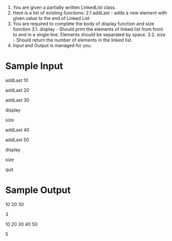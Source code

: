 1. You are given a partially written LinkedList class.
2. Here is a list of existing functions:
   2.1 addLast - adds a new element with given value to the end of Linked List
3. You are required to complete the body of display function and size function
   3.1. display - Should print the elements of linked list from front to end in a single line. Elements should be separated by space.
   3.2. size - Should return the number of elements in the linked list.
4. Input and Output is managed for you.



# Sample Input

addLast 10

addLast 20

addLast 30

display

size

addLast 40

addLast 50

display

size

quit

# Sample Output

10 20 30 

3

10 20 30 40 50 

5